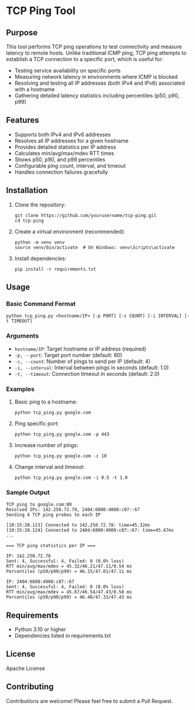 # TCP Ping Tool

## Purpose

This tool performs TCP ping operations to test connectivity and measure latency to remote hosts. Unlike traditional ICMP ping, TCP ping attempts to establish a TCP connection to a specific port, which is useful for:

-   Testing service availability on specific ports
-   Measuring network latency in environments where ICMP is blocked
-   Resolving and testing all IP addresses (both IPv4 and IPv6) associated with a hostname
-   Gathering detailed latency statistics including percentiles (p50, p90, p99)

## Features

-   Supports both IPv4 and IPv6 addresses
-   Resolves all IP addresses for a given hostname
-   Provides detailed statistics per IP address
-   Calculates min/avg/max/mdev RTT times
-   Shows p50, p90, and p99 percentiles
-   Configurable ping count, interval, and timeout
-   Handles connection failures gracefully

## Installation

1.  Clone the repository:
    
    ```
    git clone https://github.com/yourusername/tcp-ping.git
    cd tcp-ping
    ```
    
2.  Create a virtual environment (recommended):
    
    ```
    python -m venv venv
    source venv/bin/activate  # On Windows: venv\Scripts\activate
    ```
    
3.  Install dependencies:
    
    ```
    pip install -r requirements.txt
    ```
    

## Usage

### Basic Command Format

```
python tcp_ping.py <hostname/IP> [-p PORT] [-c COUNT] [-i INTERVAL] [-t TIMEOUT]
```

### Arguments

-   `hostname/IP`: Target hostname or IP address (required)
-   `-p, --port`: Target port number (default: 80)
-   `-c, --count`: Number of pings to send per IP (default: 4)
-   `-i, --interval`: Interval between pings in seconds (default: 1.0)
-   `-t, --timeout`: Connection timeout in seconds (default: 2.0)

### Examples

1.  Basic ping to a hostname:
    
    ```
    python tcp_ping.py google.com
    ```
    
2.  Ping specific port:
    
    ```
    python tcp_ping.py google.com -p 443
    ```
    
3.  Increase number of pings:
    
    ```
    python tcp_ping.py google.com -c 10
    ```
    
4.  Change interval and timeout:
    
    ```
    python tcp_ping.py google.com -i 0.5 -t 1.0
    ```
    

### Sample Output

```
TCP ping to google.com:80
Resolved IPs: 142.250.72.78, 2404:6800:4008:c07::67
Sending 4 TCP ping probes to each IP

[10:15:20.123] Connected to 142.250.72.78: time=45.32ms
[10:15:20.124] Connected to 2404:6800:4008:c07::67: time=45.67ms
...

=== TCP ping statistics per IP ===

IP: 142.250.72.78
Sent: 4, Successful: 4, Failed: 0 (0.0% loss)
RTT min/avg/max/mdev = 45.32/46.21/47.11/0.54 ms
Percentiles (p50/p90/p99) = 46.15/47.01/47.11 ms

IP: 2404:6800:4008:c07::67
Sent: 4, Successful: 4, Failed: 0 (0.0% loss)
RTT min/avg/max/mdev = 45.67/46.54/47.43/0.58 ms
Percentiles (p50/p90/p99) = 46.48/47.33/47.43 ms
```

## Requirements

-   Python 3.10 or higher
-   Dependencies listed in requirements.txt

## License

Apache License

## Contributing

Contributions are welcome! Please feel free to submit a Pull Request.
